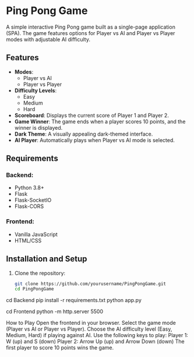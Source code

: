 # Ping Pong Game

A simple interactive Ping Pong game built as a single-page application (SPA). The game features options for Player vs AI and Player vs Player modes with adjustable AI difficulty.

## Features

- **Modes**: 
  - Player vs AI
  - Player vs Player
- **Difficulty Levels**:
  - Easy
  - Medium
  - Hard
- **Scoreboard**: Displays the current score of Player 1 and Player 2.
- **Game Winner**: The game ends when a player scores 10 points, and the winner is displayed.
- **Dark Theme**: A visually appealing dark-themed interface.
- **AI Player**: Automatically plays when Player vs AI mode is selected.

## Requirements

### Backend:
- Python 3.8+
- Flask
- Flask-SocketIO
- Flask-CORS

### Frontend:
- Vanilla JavaScript
- HTML/CSS

## Installation and Setup

1. Clone the repository:
   ```bash
   git clone https://github.com/yourusername/PingPongGame.git
   cd PingPongGame

cd Backend
pip install -r requirements.txt
python app.py

cd Frontend
python -m http.server 5500

How to Play
Open the frontend in your browser.
Select the game mode (Player vs AI or Player vs Player).
Choose the AI difficulty level (Easy, Medium, Hard) if playing against AI.
Use the following keys to play:
Player 1: W (up) and S (down)
Player 2: Arrow Up (up) and Arrow Down (down)
The first player to score 10 points wins the game.
